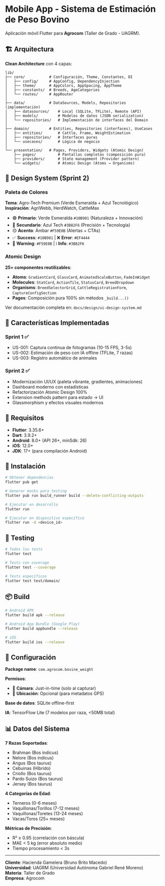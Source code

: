 # Mobile App - Sistema de Estimación de Peso Bovino

Aplicación móvil Flutter para **Agrocom** (Taller de Grado - UAGRM).

## 🏗️ Arquitectura

**Clean Architecture** con 4 capas:

```
lib/
├── core/           # Configuración, Theme, Constantes, DI
│   ├── config/     # AppConfig, DependencyInjection
│   ├── theme/      # AppColors, AppSpacing, AppTheme
│   ├── constants/  # Breeds, AgeCategories
│   └── routes/     # AppRouter
│
├── data/           # DataSources, Models, Repositories (implementación)
│   ├── datasources/    # Local (SQLite, TFLite), Remote (API)
│   ├── models/         # Modelos de datos (JSON serialization)
│   └── repositories/   # Implementación de interfaces del Domain
│
├── domain/         # Entities, Repositories (interfaces), UseCases
│   ├── entities/       # Cattle, Frame, WeightEstimation
│   ├── repositories/   # Interfaces puras
│   └── usecases/       # Lógica de negocio
│
└── presentation/   # Pages, Providers, Widgets (Atomic Design)
    ├── pages/          # Pantallas completas (composición pura)
    ├── providers/      # State management (Provider pattern)
    └── widgets/        # Atomic Design (Atoms → Organisms)
```

## 🎨 Design System (Sprint 2)

### **Paleta de Colores**

**Tema**: Agro-Tech Premium (Verde Esmeralda + Azul Tecnológico)  
**Inspiración**: AgriWebb, HerdWatch, CattleMax

- 🟢 **Primario**: Verde Esmeralda `#10B981` (Naturaleza + Innovación)
- 🔵 **Secundario**: Azul Tech `#3B82F6` (Precisión + Tecnología)
- 🟡 **Acento**: Ámbar `#F59E0B` (Alertas + CTAs)
- ✅ **Success**: `#10B981` | ❌ **Error**: `#EF4444`
- 🔶 **Warning**: `#F59E0B` | ℹ️ **Info**: `#3B82F6`

### **Atomic Design**

**25+ componentes reutilizables**:
- **Atoms**: `GradientCard`, `GlassCard`, `AnimatedScaleButton`, `FadeInWidget`
- **Molecules**: `StatCard`, `ActionTile`, `StatusCard`, `BreedDropdown`
- **Organisms**: `BreedSelectorGrid`, `CattleRegistrationForm`, `CaptureConfigSection`
- **Pages**: Composición pura 100% sin métodos `_build...()`

Ver documentación completa en: `docs/design/ui-design-system.md`

## 🎯 Características Implementadas

### **Sprint 1** ✅
- US-001: Captura continua de fotogramas (10-15 FPS, 3-5s)
- US-002: Estimación de peso con IA offline (TFLite, 7 razas)
- US-003: Registro automático de animales

### **Sprint 2** ✅
- Modernización UI/UX (paleta vibrante, gradientes, animaciones)
- Dashboard moderno con estadísticas
- Refactorización Atomic Design 100%
- Extension methods pattern para estado → UI
- Glassmorphism y efectos visuales modernos

## 📱 Requisitos

- **Flutter**: 3.35.6+
- **Dart**: 3.9.2+
- **Android**: 8.0+ (API 26+, minSdk: 26)
- **iOS**: 12.0+
- **JDK**: 17+ (para compilación Android)

## 🚀 Instalación

```bash
# Obtener dependencias
flutter pub get

# Generar mocks para testing
flutter pub run build_runner build --delete-conflicting-outputs

# Ejecutar en desarrollo
flutter run

# Ejecutar en dispositivo específico
flutter run -d <device_id>
```

## 🧪 Testing

```bash
# Todos los tests
flutter test

# Tests con coverage
flutter test --coverage

# Tests específicos
flutter test test/domain/
```

## 📦 Build

```bash
# Android APK
flutter build apk --release

# Android App Bundle (Google Play)
flutter build appbundle --release

# iOS
flutter build ios --release
```

## 🔧 Configuración

**Package name**: `com.agrocom.bovine_weight`

**Permisos**:
- 📸 **Cámara**: Just-in-time (solo al capturar)
- 📍 **Ubicación**: Opcional (para metadatos GPS)

**Base de datos**: SQLite offline-first

**IA**: TensorFlow Lite (7 modelos por raza, <50MB total)

## 📊 Datos del Sistema

**7 Razas Soportadas**:
- Brahman (Bos indicus)
- Nelore (Bos indicus)
- Angus (Bos taurus)
- Cebuinas (Híbrido)
- Criollo (Bos taurus)
- Pardo Suizo (Bos taurus)
- Jersey (Bos taurus)

**4 Categorías de Edad**:
- Terneros (0-6 meses)
- Vaquillonas/Torillos (7-12 meses)
- Vaquillonas/Toretes (13-24 meses)
- Vacas/Toros (25+ meses)

**Métricas de Precisión**:
- R² ≥ 0.95 (correlación con báscula)
- MAE < 5 kg (error absoluto medio)
- Tiempo procesamiento < 3s

---

**Cliente**: Hacienda Gamelera (Bruno Brito Macedo)  
**Universidad**: UAGRM (Universidad Autónoma Gabriel René Moreno)  
**Materia**: Taller de Grado  
**Empresa**: Agrocom
